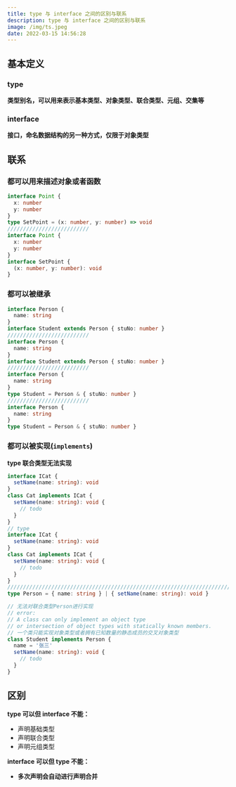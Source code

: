 ```yaml
---
title: type 与 interface 之间的区别与联系
description: type 与 interface 之间的区别与联系
image: /img/ts.jpeg
date: 2022-03-15 14:56:28
---
```



## 基本定义

### type

**类型别名，可以用来表示基本类型、对象类型、联合类型、元组、交集等**

### interface

**接口，命名数据结构的另一种方式，仅限于对象类型**

## 联系

### 都可以用来描述对象或者函数

```ts
interface Point {
  x: number
  y: number
}
type SetPoint = (x: number, y: number) => void
//////////////////////////
interface Point {
  x: number
  y: number
}
interface SetPoint {
  (x: number, y: number): void
}
```

### 都可以被继承

```ts
interface Person {
  name: string
}
interface Student extends Person { stuNo: number }
//////////////////////////
interface Person {
  name: string
}
interface Student extends Person { stuNo: number }
//////////////////////////
interface Person {
  name: string
}
type Student = Person & { stuNo: number }
//////////////////////////
interface Person {
  name: string
}
type Student = Person & { stuNo: number }
```

### 都可以被实现(`implements`)

<n-alert class="my-4" type="error">**type 联合类型无法实现**</n-alert>

```ts
interface ICat {
  setName(name: string): void
}
class Cat implements ICat {
  setName(name: string): void {
    // todo
  }
}
// type
interface ICat {
  setName(name: string): void
}
class Cat implements ICat {
  setName(name: string): void {
    // todo
  }
}
/////////////////////////////////////////////////////////////////////////////////////
type Person = { name: string } | { setName(name: string): void }

// 无法对联合类型Person进行实现
// error:
// A class can only implement an object type
// or intersection of object types with statically known members.
// 一个类只能实现对象类型或者拥有已知数量的静态成员的交叉对象类型
class Student implements Person {
  name = '张三'
  setName(name: string): void {
    // todo
  }
}
```

## 区别

**type 可以但 interface 不能：**
  - 声明基础类型
  - 声明联合类型
  - 声明元组类型

**interface 可以但 type 不能：**
  - **多次声明会自动进行声明合并**
